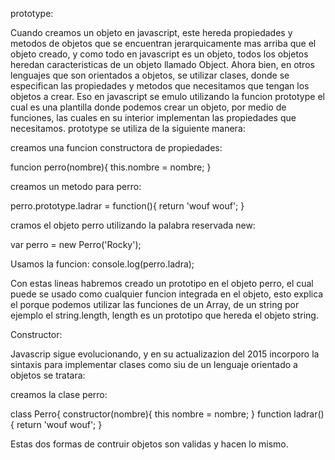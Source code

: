 prototype:

Cuando creamos un objeto en javascript, este hereda propiedades y metodos de objetos que se encuentran jerarquicamente mas arriba que el objeto creado,
y como todo en javascript es un objeto, todos los objetos heredan caracteristicas de un objeto llamado Object.
Ahora bien, en otros lenguajes que son orientados a objetos, se utilizar clases, donde se especifican las propiedades y metodos que necesitamos
que tengan los objetos a crear. Eso en javascript se emulo utilizando la funcion prototype el cual es una plantilla donde podemos crear un objeto,
por medio de funciones, las cuales en su interior implementan las propiedades que necesitamos. prototype se utiliza de la siguiente manera:

creamos una funcion constructora de propiedades:

funcion perro(nombre){
this.nombre = nombre;
}

creamos un metodo para perro:

perro.prototype.ladrar = function(){
    return 'wouf wouf';
}

cramos el objeto perro utilizando  la palabra reservada new:

var perro = new Perro('Rocky');

Usamos la funcion:
console.log(perro.ladra);

Con estas lineas habremos creado un prototipo en el objeto perro, el cual puede se usado como cualquier funcion integrada en el objeto, esto explica el porque podemos utilizar las funciones de un Array, de un string por ejemplo el string.length, length es un prototipo que hereda el objeto
string.

Constructor:

Javascrip sigue evolucionando, y en su actualizazion del 2015 incorporo la sintaxis para implementar clases como siu de un lenguaje orientado a objetos se tratara:

creamos la clase perro:

class Perro{
    constructor(nombre){
        this nombre = nombre;
    }
    function ladrar(){
    return 'wouf wouf';
}

Estas dos formas de contruir objetos son validas y hacen lo mismo.

